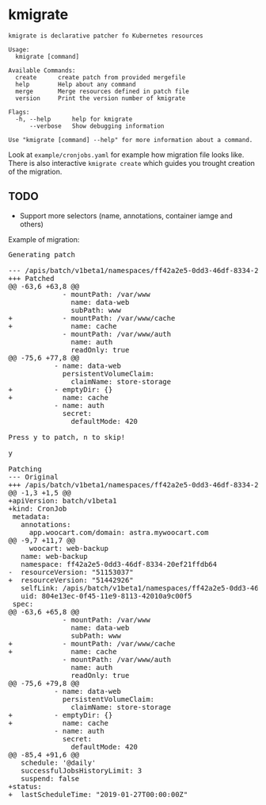 # kmigrate

```shell
kmigrate is declarative patcher fo Kubernetes resources

Usage:
  kmigrate [command]

Available Commands:
  create      create patch from provided mergefile
  help        Help about any command
  merge       Merge resources defined in patch file
  version     Print the version number of kmigrate

Flags:
  -h, --help      help for kmigrate
      --verbose   Show debugging information

Use "kmigrate [command] --help" for more information about a command.

```

Look at `example/cronjobs.yaml` for example how migration file looks like. There is also interactive `kmigrate create` which guides you trought creation of the migration.

## TODO

- Support more selectors (name, annotations, container iamge and others)


Example of migration:

<pre>
Generating patch

--- /apis/batch/v1beta1/namespaces/ff42a2e5-0dd3-46df-8334-20ef21ffdb64/cronjobs/web-backup
+++ Patched
@@ -63,6 +63,8 @@
             - mountPath: /var/www
               name: data-web
               subPath: www
+            - mountPath: /var/www/cache
+              name: cache
             - mountPath: /var/www/auth
               name: auth
               readOnly: true
@@ -75,6 +77,8 @@
           - name: data-web
             persistentVolumeClaim:
               claimName: store-storage
+          - emptyDir: {}
+            name: cache
           - name: auth
             secret:
               defaultMode: 420

Press y to patch, n to skip!

y

Patching
--- Original
+++ /apis/batch/v1beta1/namespaces/ff42a2e5-0dd3-46df-8334-20ef21ffdb64/cronjobs/web-backup
@@ -1,3 +1,5 @@
+apiVersion: batch/v1beta1
+kind: CronJob
 metadata:
   annotations:
     app.woocart.com/domain: astra.mywoocart.com
@@ -9,7 +11,7 @@
     woocart: web-backup
   name: web-backup
   namespace: ff42a2e5-0dd3-46df-8334-20ef21ffdb64
-  resourceVersion: &quot;51153037&quot;
+  resourceVersion: &quot;51442926&quot;
   selfLink: /apis/batch/v1beta1/namespaces/ff42a2e5-0dd3-46df-8334-20ef21ffdb64/cronjobs/web-backup
   uid: 804e13ec-0f45-11e9-8113-42010a9c00f5
 spec:
@@ -63,6 +65,8 @@
             - mountPath: /var/www
               name: data-web
               subPath: www
+            - mountPath: /var/www/cache
+              name: cache
             - mountPath: /var/www/auth
               name: auth
               readOnly: true
@@ -75,6 +79,8 @@
           - name: data-web
             persistentVolumeClaim:
               claimName: store-storage
+          - emptyDir: {}
+            name: cache
           - name: auth
             secret:
               defaultMode: 420
@@ -85,4 +91,6 @@
   schedule: &apos;@daily&apos;
   successfulJobsHistoryLimit: 3
   suspend: false
+status:
+  lastScheduleTime: &quot;2019-01-27T00:00:00Z&quot;

</pre>
